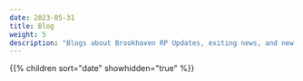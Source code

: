 ```yaml
---
date: 2023-05-31
title: Blog
weight: 5
description: "Blogs about Brookhaven RP Updates, exiting news, and new findings"
---
```


{{% children sort="date" showhidden="true" %}}